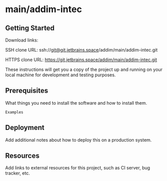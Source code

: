 # main/addim-intec



## Getting Started

Download links:

SSH clone URL: ssh://git@git.jetbrains.space/addim/main/addim-intec.git

HTTPS clone URL: https://git.jetbrains.space/addim/main/addim-intec.git



These instructions will get you a copy of the project up and running on your local machine for development and testing purposes.

## Prerequisites

What things you need to install the software and how to install them.

```
Examples
```

## Deployment

Add additional notes about how to deploy this on a production system.

## Resources

Add links to external resources for this project, such as CI server, bug tracker, etc.
